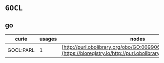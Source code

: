 # `GOCL`

## go

| curie     |   usages | nodes                                                                                                         |
|-----------|----------|---------------------------------------------------------------------------------------------------------------|
| GOCL:PARL |        1 | [http://purl.obolibrary.org/obo/GO:0099068](https://bioregistry.io/http://purl.obolibrary.org/obo/GO:0099068) |
